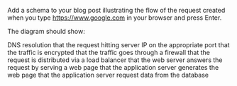 Add a schema to your blog post illustrating the flow of the request created when you type https://www.google.com in your browser and press Enter.

The diagram should show:

DNS resolution
that the request hitting server IP on the appropriate port
that the traffic is encrypted
that the traffic goes through a firewall
that the request is distributed via a load balancer
that the web server answers the request by serving a web page
that the application server generates the web page
that the application server request data from the database

